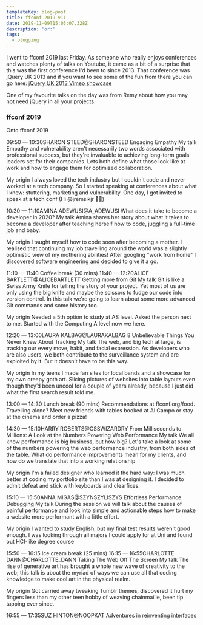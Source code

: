 ```yaml
---
templateKey: blog-post
title: ffconf 2019 v11
date: 2019-11-09T15:05:07.328Z
description: 'or:'
tags:
  - blogging
---
```

I went to ffconf 2019 last Friday. As someone who really enjoys conferences and watches plenty of talks on Youtube, it came as a bit of a surprise that this was the first conference I'd been to since 2013. That conference was jQuery UK 2013 and if you want to see some of the fun from there you can go here: [jQuery UK 2013 Vimeo showcase](https://vimeo.com/showcase/2509484)

One of my favourite talks on the day was from Remy about how you may not need jQuery in all your projects.

### ffconf 2019

Onto ffconf 2019

09:50 — 10:30SHARON STEED@SHARONSTEED
Engaging Empathy
My talk
Empathy and vulnerability aren't necessarily two words associated with professional success, but they're invaluable to achieving long-term goals leaders set for their companies. Lets both define what those look like at work and how to engage them for optimized collaboration.

My origin
I always loved the tech industry but I couldn't code and never worked at a tech company. So I started speaking at conferences about what I knew: stuttering, marketing and vulnerability. One day, I got invited to speak at a tech conf (Hi @jremsikjr 👋🏾)

10:30 — 11:10AMINA ADEWUSI@A_ADEWUSI
What does it take to become a developer in 2020?
My talk
Amina shares her story about what it takes to become a developer after teaching herself how to code, juggling a full-time job and baby.

My origin
I taught myself how to code soon after becoming a mother. I realised that continuing my job travelling around the world was a slightly optimistic view of my mothering abilities! After googling "work from home" I discovered software engineering and decided to give it a go.

11:10 — 11:40
Coffee break (30 mins)
11:40 — 12:20ALICE BARTLETT@ALICEBARTLETT
Getting more from Git
My talk
Git is like a Swiss Army Knife for telling the story of your project. Yet most of us are only using the big knife and maybe the scissors to fudge our code into version control. In this talk we're going to learn about some more advanced Git commands and some history too.

My origin
Needed a 5th option to study at AS level. Asked the person next to me. Started with the Computing A level now we here.

12:20 — 13:00LAURA KALBAG@LAURAKALBAG
8 Unbelievable Things You Never Knew About Tracking
My talk
The web, and big tech at large, is tracking our every move, habit, and facial expression. As developers who are also users, we both contribute to the surveillance system and are exploited by it. But it doesn’t have to be this way.

My origin
In my teens I made fan sites for local bands and a showcase for my own creepy goth art. Slicing pictures of websites into table layouts even though they’d been uncool for a couple of years already, because I just did what the first search result told me.

13:00 — 14:30
Lunch break (90 mins)
Recommendations at ffconf.org/food.
Travelling alone? Meet new friends with tables booked at Al Campo or stay at the cinema and order a pizza!

14:30 — 15:10HARRY ROBERTS@CSSWIZARDRY
From Milliseconds to Millions: A Look at the Numbers Powering Web Performance
My talk
We all know performance is big business, but how big? Let's take a look at some of the numbers powering the web performance industry, from both sides of the table. What do performance improvements mean for my clients, and how do we translate that into a working relationship

My origin
I'm a failed designer who learned it the hard way: I was much better at coding my portfolio site than I was at designing it. I decided to admit defeat and stick with keyboards and clearfixes.

15:10 — 15:50ANNA MIGAS@SZYNSZYLISZYS
Effortless Performance Debugging
My talk
During the session we will talk about the causes of painful performance and look into simple and actionable steps how to make a website more performant with a little effort.

My origin
I wanted to study English, but my final test results weren't good enough. I was looking through all majors I could apply for at Uni and found out HCI-like degree course

15:50 — 16:15
Ice cream break (25 mins)
16:15 — 16:55CHARLOTTE DANN@CHARLOTTE_DANN
Taking The Web Off The Screen
My talk
The rise of generative art has brought a whole new wave of creativity to the web; this talk is about the myriad of ways we can use all that coding knowledge to make cool art in the physical realm.

My origin
Got carried away tweaking Tumblr themes, discovered it hurt my fingers less than my other teen hobby of weaving chainmaille, been tip tapping ever since.

16:55 — 17:35SUZ HINTON@NOOPKAT
Adventures in reinventing interfaces
